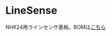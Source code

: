 # LineSense
NHK24用ラインセンサ基板。BOMは[こちら](https://docs.google.com/spreadsheets/d/12akROPWRgP_KYzk62EP3h0m6oYP8IBUy/edit?usp=sharing&ouid=100044542046978284478&rtpof=true&sd=true)
